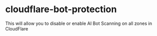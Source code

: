 # cloudflare-bot-protection
This will allow you to disable or enable AI Bot Scanning on all zones in CloudFlare

